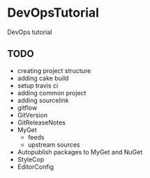 # DevOpsTutorial
DevOps tutorial

## TODO
* creating project structure
* adding cake build
* setup travis ci
* adding common project
* adding sourcelink
* gitflow
* GitVersion
* GitReleaseNotes
* MyGet
  * feeds
  * upstream sources
* Autopublish packages to MyGet and NuGet
* StyleCop
* EditorConfig
